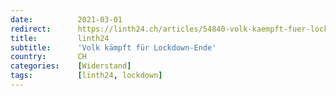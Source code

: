 ```yaml
---
date:          2021-03-01
redirect:      https://linth24.ch/articles/54840-volk-kaempft-fuer-lockdown-ende
title:         linth24
subtitle:      'Volk kämpft für Lockdown-Ende'
country:       CH
categories:    [Widerstand]
tags:          [linth24, lockdown]
---
```

